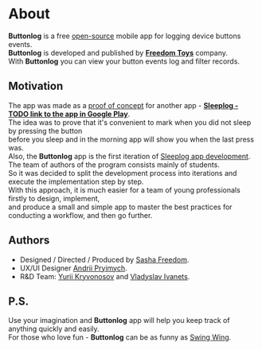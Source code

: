 # About
**Buttonlog** is a free [open-source](https://github.com/sahlet-official/buttonlog) mobile app for logging device buttons events.<br>
**Buttonlog** is developed and published by [**Freedom Toys**](https://www.linkedin.com/company/freedom-toys/) company.<br>
With **Buttonlog** you can view your button events log and filter records.<br>

## Motivation
The app was made as a [proof of concept](https://en.wikipedia.org/wiki/Proof_of_concept) for another app - [**Sleeplog - TODO link to the app in Google Play**](https://github.com/sahlet-official/sleeplog).<br>
The idea was to prove that it's convenient to mark when you did not sleep by pressing the button<br>
before you sleep and in the morning app will show you when the last press was.<br>
Also, the **Buttonlog** app is the first iteration of [Sleeplog app development](https://github.com/sahlet-official/sleeplog).<br>
The team of authors of the program consists mainly of students.<br>
So it was decided to split the development process into iterations and execute the implementation step by step.<br>
With this approach, it is much easier for a team of young professionals firstly to design, implement,<br>
and produce a small and simple app to master the best practices for conducting a workflow, and then go further.<br>

## Authors
- Designed / Directed / Produced by [Sasha Freedom](https://www.linkedin.com/in/sasha-freedom/).<br>
- UX/UI Designer [Andrii Pryimych](https://github.com/naila135).<br>
- R&D Team: [Yurii Kryvonosov](https://github.com/Yura-0) and [Vladyslav Ivanets](https://github.com/Ivanec2003).<br>

## P.S.
Use your imagination and **Buttonlog** app will help you keep track of anything quickly and easily.<br>
For those who love fun - **Buttonlog** can be as funny as [Swing Wing](https://youtu.be/isoLZ0Y6d3A).<br>
